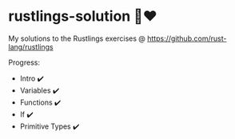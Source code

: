 <div class="oranda-hide">

# rustlings-solution 🦀❤️
My solutions to the Rustlings exercises @ https://github.com/rust-lang/rustlings

Progress:
- Intro ✔️
- Variables ✔️
- Functions ✔️
- If ✔️
- Primitive Types ✔️
</div>

